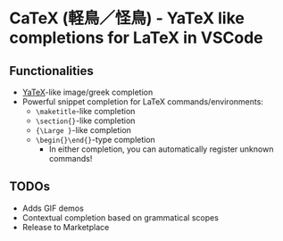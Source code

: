 # CaTeX (軽鳥／怪鳥) - YaTeX like completions for LaTeX in VSCode

## Functionalities

- [YaTeX]-like image/greek completion
- Powerful snippet completion for LaTeX commands/environments:
  - `\maketitle`-like completion
  - `\section{}`-like completion
  - `{\Large }`-like completion
  - `\begin{}\end{}`-type completion
    - In either completion, you can automatically register unknown commands!

[YaTeX]: https://yatex.org

## TODOs

- Adds GIF demos
- Contextual completion based on grammatical scopes
- Release to Marketplace
